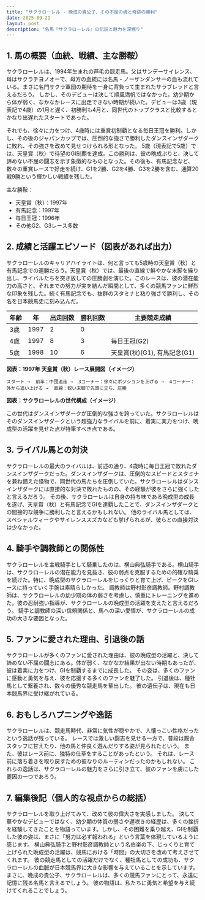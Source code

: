 ```yaml
---
title: "サクラローレル - 晩成の貴公子、その不屈の魂と奇跡の勝利"
date: 2025-09-21
layout: post
description: "名馬『サクラローレル』の伝説と魅力を深堀り"
---
```


## 1. 馬の概要（血統、戦績、主な勝鞍）

サクラローレルは、1994年生まれの芦毛の競走馬。父はサンデーサイレンス、母はサクラチヨノオーで、母方の血統には名馬・ノーザンダンサーの血も流れている。まさに名門サクラ軍団の期待を一身に背負って生まれたサラブレッドと言えるだろう。  しかし、そのデビューは決して順風満帆ではなかった。幼少期から体が弱く、なかなかレースに出走できない時期が続いた。デビューは3歳（現表記で4歳）の1月と遅く、初勝利も4月と、同世代のトップクラスと比較するとかなり出遅れたスタートであった。

それでも、徐々に力をつけ、4歳時には重賞初制覇となる毎日王冠を勝利。しかし、その後のジャパンカップでは、圧倒的な強さで勝利したダンスインザダークに敗れ、その強さを改めて見せつけられる形となった。  5歳（現表記で5歳）では、天皇賞（秋）で待望のGI制覇を達成。この勝利は、彼の晩成ぶりと、決して諦めない不屈の闘志を示す象徴的なものとなった。その後も、有馬記念など、数々の重賞レースで好走を続け、G1を2勝、G2を4勝、G3を2勝を含む、通算20戦9勝という輝かしい戦績を残した。

主な勝鞍：
* 天皇賞（秋）：1997年
* 有馬記念：1997年
* 毎日王冠：1996年
* その他G2、G3レース多数


## 2. 成績と活躍エピソード（図表があれば出力）

サクラローレルのキャリアハイライトは、何と言っても5歳時の天皇賞（秋）と有馬記念での連勝だろう。天皇賞（秋）では、最後の直線で鮮やかな末脚を繰り出し、ライバルたちを突き放しての圧勝劇を演じた。このレースは、彼の潜在能力の高さと、それまでの努力が実を結んだ瞬間として、多くの競馬ファンに鮮烈な印象を残した。続く有馬記念でも、抜群のスタミナと粘り強さで勝利し、その名を日本競馬史に刻み込んだ。

| 年齢 | 年 | 出走回数 | 勝利回数 | 主要競走成績 |
|---|---|---|---|---|
| 3歳 | 1997 | 2 | 0 |  |
| 4歳 | 1997 | 8 | 3 | 毎日王冠(G2) |
| 5歳 | 1998 | 10 | 6 | 天皇賞(秋)(G1), 有馬記念(G1) |


**図表：1997年 天皇賞（秋）レース展開図（イメージ）**

```
スタート →  前半：中団追走 →  3コーナー：徐々にポジションを上げる →  4コーナー：外から追い上げる →  直線：鋭い末脚で先頭に立ち、圧勝
```

**図表：サクラローレルの世代構成（イメージ）**

この世代はダンスインザダークが圧倒的な強さを誇っていた。サクラローレルはそのダンスインザダークという超強力なライバルを前に、着実に実力をつけ、晩成型の活躍を見せた点が特筆すべき点である。


## 3. ライバル馬との対決

サクラローレルの最大のライバルは、前述の通り、4歳時に毎日王冠で敗れたダンスインザダークだった。ダンスインザダークは、圧倒的なスピードとスタミナを兼ね備えた怪物で、同世代の馬たちを圧倒していた。サクラローレルはダンスインザダークには直接的な対決で敗れたものの、その経験が彼をさらに強くしたと言えるだろう。  その後、サクラローレルは自身の持ち味である晩成型の成長を遂げ、天皇賞（秋）と有馬記念でGIを連覇したことで、ダンスインザダークとの間接的な競争に勝利したと言えるかもしれない。  他のライバル馬としては、スペシャルウィークやサイレンススズカなども挙げられるが、彼らとの直接対決は少なかった。


## 4. 騎手や調教師との関係性

サクラローレルを主戦騎手として騎乗したのは、横山典弘騎手である。横山騎手は、サクラローレルの潜在能力を見抜き、彼の弱点を克服するための的確な騎乗を続けた。特に、晩成型のサクラローレルをじっくりと育て上げ、ピークをGIレースに持っていく手腕は素晴らしかった。  調教師は野村彰彦調教師。野村調教師は、サクラローレルの幼少期の体の弱さを考慮し、慎重にトレーニングを進めた。彼の忍耐強い指導が、サクラローレルの晩成型の活躍を支えたと言えるだろう。  騎手と調教師の深い信頼関係と、馬への深い愛情が、サクラローレルの成功の大きな要因となった。


## 5. ファンに愛された理由、引退後の話

サクラローレルが多くのファンに愛された理由は、彼の晩成型の活躍と、決して諦めない不屈の闘志にある。体が弱く、なかなか結果が出ない時期もあったが、彼は着実に力をつけ、GIを制覇するまでに成長した。  その姿は、多くのファンに感動と勇気を与え、彼を応援する多くのファンを魅了した。  引退後は、種牡馬として繋養され、数々の優秀な競走馬を輩出した。  彼の遺伝子は、現在も日本競馬界に受け継がれている。


## 6. おもしろハプニングや逸話

サクラローレルは、競走馬時代、非常に気性が穏やかで、人懐っこい性格だったという逸話が残っている。  レースでは激しい闘志を見せる一方で、普段は厩舎スタッフに甘えたり、他の馬と仲良く遊んだりする姿が見られたという。  また、彼はレース前に、独特の仕草をすることがあったという。  それは、レース前に落ち着きを取り戻すための彼なりのルーティンだったのかもしれない。  これらの逸話は、サクラローレルの魅力をさらに引き立て、彼のファンを虜にした要因の一つであろう。


## 7. 編集後記（個人的な視点からの総括）

サクラローレルを取り上げてみて、改めて彼の偉大さを実感しました。  決して華やかなデビューではなく、幼少期の体質の弱さや遅咲きの経歴は、多くの挫折を経験してきたことを物語っています。しかし、その困難を乗り越え、GIを制覇した彼の姿は、まさに「努力は必ず報われる」という言葉を体現しているように感じます。  横山典弘騎手と野村彰彦調教師という名伯楽の下、じっくりと育て上げられた晩成型の活躍は、競馬における「時間」の大切さを改めて考えさせてくれます。  彼の競走馬としての活躍だけでなく、種牡馬としての成功も、サクラローレルの血脈が日本競馬界に大きな影響を与えていることを示しています。  まさに、晩成の貴公子、サクラローレルは、多くの競馬ファンにとって、永遠に記憶に残る名馬と言えるでしょう。  彼の物語は、私たちに勇気と希望を与え続けてくれることでしょう。
